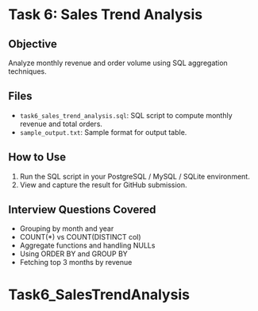 # Task 6: Sales Trend Analysis
## Objective
Analyze monthly revenue and order volume using SQL aggregation techniques.

## Files
- `task6_sales_trend_analysis.sql`: SQL script to compute monthly revenue and total orders.
- `sample_output.txt`: Sample format for output table.

## How to Use
1. Run the SQL script in your PostgreSQL / MySQL / SQLite environment.
2. View and capture the result for GitHub submission.

## Interview Questions Covered
- Grouping by month and year
- COUNT(*) vs COUNT(DISTINCT col)
- Aggregate functions and handling NULLs
- Using ORDER BY and GROUP BY
- Fetching top 3 months by revenue
# Task6_SalesTrendAnalysis
